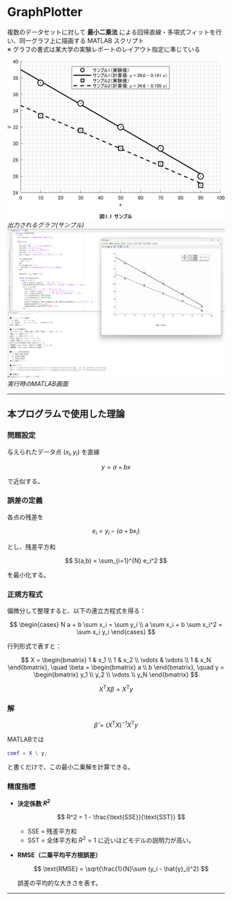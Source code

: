 # GraphPlotter

複数のデータセットに対して **最小二乗法** による回帰直線・多項式フィットを行い、同一グラフ上に描画する MATLAB スクリプト 
<br>
※ グラフの書式は某大学の実験レポートのレイアウト指定に準じている

![出力されるグラフ(サンプル)](results/fit_図1_1_サンプル_20250822_104312.png)
<br>*出力されるグラフ(サンプル)*
![実行後画面](results/実行後画面(サンプル).png)
*実行時のMATLAB画面*

---

## 本プログラムで使用した理論

### 問題設定

与えられたデータ点 $(x_i, y_i)$ を直線

$$
y = a + b x
$$

で近似する。

### 誤差の定義

各点の残差を

$$
e_i = y_i - (a + b x_i)
$$

とし、残差平方和

$$
S(a,b) = \sum_{i=1}^{N} e_i^2
$$

を最小化する。

### 正規方程式

偏微分して整理すると、以下の連立方程式を得る：

$$
\begin{cases}
N a + b \sum x_i = \sum y_i \\
a \sum x_i + b \sum x_i^2 = \sum x_i y_i
\end{cases}
$$

行列形式で表すと：

$$
X = \begin{bmatrix}
1 & x_1 \\
1 & x_2 \\
\vdots & \vdots \\
1 & x_N
\end{bmatrix},
\quad
\beta = \begin{bmatrix} a \\ b \end{bmatrix},
\quad
y = \begin{bmatrix} y_1 \\ y_2 \\ \vdots \\ y_N \end{bmatrix}
$$

$$
X^\mathsf{T} X \beta = X^\mathsf{T} y
$$

### 解

$$
\hat{\beta} = (X^\mathsf{T} X)^{-1} X^\mathsf{T} y
$$

MATLABでは

```matlab
coef = X \ y;
```

と書くだけで、この最小二乗解を計算できる。

### 精度指標

* **決定係数 $R^2$**

  $$
  R^2 = 1 - \frac{\text{SSE}}{\text{SST}}
  $$

  * SSE = 残差平方和
  * SST = 全体平方和
    $R^2=1$ に近いほどモデルの説明力が高い。

* **RMSE（二乗平均平方根誤差）**

  $$
  \text{RMSE} = \sqrt{\frac{1}{N}\sum (y_i - \hat{y}_i)^2}
  $$

  誤差の平均的な大きさを表す。

---
